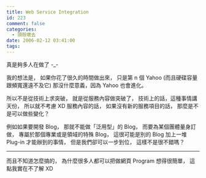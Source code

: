 ```yaml
---
title: Web Service Integration
id: 223
comment: false
categories:
  - 頭殼壞去
date: 2006-02-12 03:41:00
tags:
---
```


真是夠多人在做了 -_-

我的想法是，
如果你花了很久的時間做出來，
只是第 n 個 Yahoo (而且硬碟容量跟頻寬還遠不及它)
那沒什麼意義，因為 Yahoo 也會進化。

所以不是從技術上求突破，
就是從服務內容做突破了，
技術上的話，這種事情講天份，
所以就不考慮 XD
服務內容的話，
如果沒有新的服務項目的話，
那麼是不是可以做些變化？

例如如果要開發 Blog，
那就不能做「泛用型」的 Blog，
而要為某個團體量身訂做，
專屬於那個專業或是領域的特殊 Blog，
這很可能是別的 Blog 加上一堆 Plug-in 才能辦到的事情，
但是我們卻可以一步到位，
這樣不是很不錯嗎？

* * *

而且不知道怎麼搞的，
為什麼很多人都可以把做網頁 Program 想得很簡單，
這點我實在不了解 XD